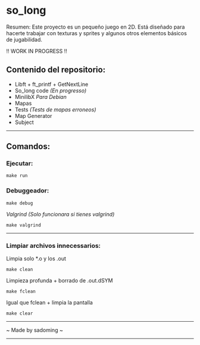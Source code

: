 # so_long
Resumen: Este proyecto es un pequeño juego en 2D. Está diseñado para hacerte
trabajar con texturas y sprites y algunos otros elementos básicos de jugabilidad.

!! WORK IN PROGRESS !!

## Contenido del repositorio:
- Libft + ft_printf + GetNextLine
- So_long code *(En progresso)*
- MinilibX *Para Debian*
- Mapas
- Tests *(Tests de mapas erroneos)*
- Map Generator
- Subject

***
## Comandos:
### Ejecutar:

    make run

### Debuggeador:

    make debug

*Valgrind (Solo funcionara si tienes valgrind)*

    make valgrind
***
### Limpiar archivos innecessarios:

Limpia solo *.o y los .out

    make clean

Limpieza profunda + borrado de .out.dSYM

    make fclean
    
Igual que fclean + limpia la pantalla

    make clear
***
~ Made by sadoming ~
***
